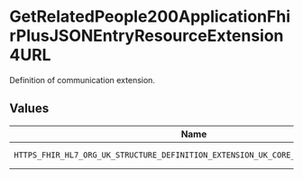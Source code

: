 # GetRelatedPeople200ApplicationFhirPlusJSONEntryResourceExtension4URL

Definition of communication extension.


## Values

| Name                                                                             | Value                                                                            |
| -------------------------------------------------------------------------------- | -------------------------------------------------------------------------------- |
| `HTTPS_FHIR_HL7_ORG_UK_STRUCTURE_DEFINITION_EXTENSION_UK_CORE_NHS_COMMUNICATION` | https://fhir.hl7.org.uk/StructureDefinition/Extension-UKCore-NHSCommunication    |